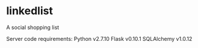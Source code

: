 # linkedlist
A social shopping list

Server code requirements:
	Python v2.7.10
	Flask v0.10.1
	SQLAlchemy v1.0.12

